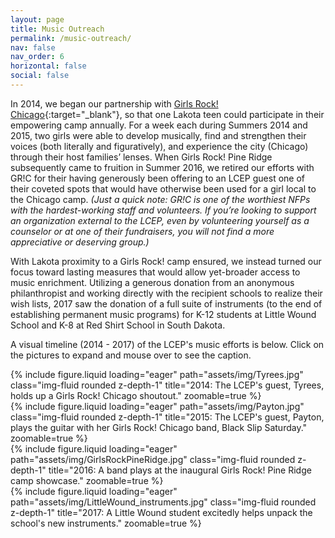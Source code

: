 ```yaml
---
layout: page
title: Music Outreach
permalink: /music-outreach/
nav: false
nav_order: 6
horizontal: false
social: false
---
```


In 2014, we began our partnership with [Girls Rock! Chicago](https://girlsrockchicago.org){:target="_blank"}, so that one Lakota teen could participate in their empowering camp annually. For a week each during Summers 2014 and 2015, two girls were able to develop musically, find and strengthen their voices (both literally and figuratively), and experience the city (Chicago) through their host families’ lenses. When Girls Rock! Pine Ridge subsequently came to fruition in Summer 2016, we retired our efforts with GR!C for their having generously been offering to an LCEP guest one of their coveted spots that would have otherwise been used for a girl local to the Chicago camp. *(Just a quick note: GR!C is one of the worthiest NFPs with the hardest-working staff and volunteers. If you’re looking to support an organization external to the LCEP, even by volunteering yourself as a counselor or at one of their fundraisers, you will not find a more appreciative or deserving group.)*

With Lakota proximity to a Girls Rock! camp ensured, we instead turned our focus toward lasting measures that would allow yet-broader access to music enrichment. Utilizing a generous donation from an anonymous philanthropist and working directly with the recipient schools to realize their wish lists, 2017 saw the donation of a full suite of instruments (to the end of establishing permanent music programs) for K-12 students at Little Wound School and K-8 at Red Shirt School in South Dakota.

A visual timeline (2014 - 2017) of the LCEP's music efforts is below. Click on the pictures to expand and mouse over to see the caption.

<div class="row mt-3">
    <div class="col-sm mt-3 mt-md-0">
        {% include figure.liquid loading="eager" path="assets/img/Tyrees.jpg" class="img-fluid rounded z-depth-1" title="2014: The LCEP's guest, Tyrees, holds up a Girls Rock! Chicago shoutout." zoomable=true %}
    </div>
    <div class="col-sm mt-3 mt-md-0">
        {% include figure.liquid loading="eager" path="assets/img/Payton.jpg" class="img-fluid rounded z-depth-1" title="2015: The LCEP's guest, Payton, plays the guitar with her Girls Rock! Chicago band, Black Slip Saturday." zoomable=true %}
    </div>
    <div class="col-sm mt-3 mt-md-0">
        {% include figure.liquid loading="eager" path="assets/img/GirlsRockPineRidge.jpg" class="img-fluid rounded z-depth-1" title="2016: A band plays at the inaugural Girls Rock! Pine Ridge camp showcase." zoomable=true %}
    </div>
    <div class="col-sm mt-3 mt-md-0">
        {% include figure.liquid loading="eager" path="assets/img/LittleWound_instruments.jpg" class="img-fluid rounded z-depth-1" title="2017: A Little Wound student excitedly helps unpack the school's new instruments." zoomable=true %}
    </div>
</div>
